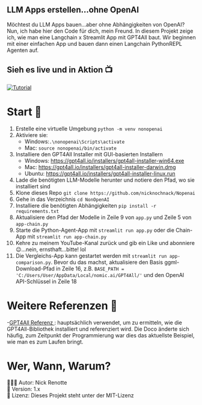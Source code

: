 ## LLM Apps erstellen...ohne OpenAI
Möchtest du LLM Apps bauen...aber ohne Abhängigkeiten von OpenAI? Nun, ich habe hier den Code für dich, mein Freund. In diesem Projekt zeige ich, wie man eine Langchain x Streamlit App mit GPT4All baut. Wir beginnen mit einer einfachen App und bauen dann einen Langchain PythonREPL Agenten auf.

## Sieh es live und in Aktion 📺
[![Tutorial](https://i.imgur.com/qBoUX8m.jpg)](https://youtu.be/5JpPo-NOq9s 'Tutorial')

# Start 🚀
1. Erstelle eine virtuelle Umgebung `python -m venv nonopenai`
2. Aktiviere sie:
   - Windows:`.\nonopenai\Scripts\activate`
   - Mac: `source nonopenai/bin/activate`
3. Installiere den GPT4All Installer mit GUI-basierten Installern
   - Windows: https://gpt4all.io/installers/gpt4all-installer-win64.exe 
   - Mac: https://gpt4all.io/installers/gpt4all-installer-darwin.dmg
   - Ubuntu: https://gpt4all.io/installers/gpt4all-installer-linux.run
4. Lade die benötigten LLM-Modelle herunter und notiere den Pfad, wo sie installiert sind
5. Klone dieses Repo `git clone https://github.com/nicknochnack/Nopenai`
6. Gehe in das Verzeichnis `cd NonOpenAI`
7. Installiere die benötigten Abhängigkeiten `pip install -r requirements.txt`
8. Aktualisiere den Pfad der Modelle in Zeile 9 von `app.py` und Zeile 5 von `app-chain.py`
9.  Starte die Python-Agent-App mit `streamlit run app.py` oder die Chain-App mit `streamlit run app-chain.py`
10. Kehre zu meinem YouTube-Kanal zurück und gib ein Like und abonniere 😉...nein, ernsthaft...bitte! lol
11. Die Vergleichs-App kann gestartet werden mit `streamlit run app-comparison.py`. Bevor du das machst, aktualisiere den Basis ggml-Download-Pfad in Zeile 16, z.B. `BASE_PATH = 'C:/Users/User/AppData/Local/nomic.ai/GPT4All/'` und den OpenAI API-Schlüssel in Zeile 18

# Weitere Referenzen 🔗
<p>-<a href="https://github.com/nomic-ai/gpt4all/tree/main">GPT4All Referenz
</a>: hauptsächlich verwendet, um zu ermitteln, wie die GPT4All-Bibliothek installiert und referenziert wird. Die Doco änderte sich häufig, zum Zeitpunkt der Programmierung war dies das aktuellste Beispiel, wie man es zum Laufen bringt.</p>

# Wer, Wann, Warum?
👨🏾‍💻 Autor: Nick Renotte <br />
📅 Version: 1.x<br />
📜 Lizenz: Dieses Projekt steht unter der MIT-Lizenz </br>
